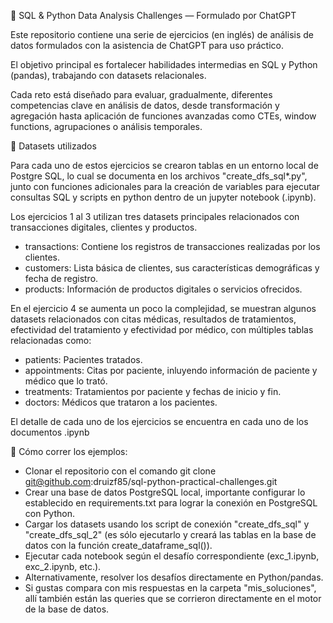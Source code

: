🧠 SQL & Python Data Analysis Challenges — Formulado por ChatGPT

Este repositorio contiene una serie de ejercicios (en inglés) de análisis de datos formulados con la asistencia de ChatGPT para uso práctico. 

El objetivo principal es fortalecer habilidades intermedias en SQL y Python (pandas), trabajando con datasets relacionales.

Cada reto está diseñado para evaluar, gradualmente, diferentes competencias clave en análisis de datos, desde transformación y agregación hasta aplicación de funciones avanzadas como CTEs, window functions, agrupaciones o análisis temporales.

📁 Datasets utilizados

Para cada uno de estos ejercicios se crearon tablas en un entorno local de Postgre SQL, lo cual se documenta en los archivos "create_dfs_sql*.py", junto con funciones adicionales para la creación de variables para ejecutar consultas SQL y scripts en python dentro de un jupyter notebook (.ipynb).

Los ejercicios 1 al 3 utilizan tres datasets principales relacionados con transacciones digitales, clientes y productos.

- transactions: Contiene los registros de transacciones realizadas por los clientes.
- customers: Lista básica de clientes, sus características demográficas y fecha de registro.
- products: Información de productos digitales o servicios ofrecidos.

En el ejercicio 4 se aumenta un poco la complejidad, se muestran algunos datasets relacionados con citas médicas, resultados de tratamientos, efectividad del tratamiento y efectividad por médico, con múltiples tablas relacionadas como:
- patients: Pacientes tratados.
- appointments: Citas por paciente, inluyendo información de paciente y médico que lo trató.
- treatments: Tratamientos por paciente y fechas de inicio y fin.
- doctors: Médicos que trataron a los pacientes.

El detalle de cada uno de los ejercicios se encuentra en cada uno de los documentos .ipynb

🚀 Cómo correr los ejemplos:
- Clonar el repositorio con el comando git clone git@github.com:druizf85/sql-python-practical-challenges.git
- Crear una base de datos PostgreSQL local, importante configurar lo establecido en requirements.txt para lograr la conexión en PostgreSQL con Python.
- Cargar los datasets usando los script de conexión "create_dfs_sql" y "create_dfs_sql_2" (es sólo ejecutarlo y creará las tablas en la base de datos con la función create_dataframe_sql()).
- Ejecutar cada notebook según el desafío correspondiente (exc_1.ipynb, exc_2.ipynb, etc.).
- Alternativamente, resolver los desafíos directamente en Python/pandas.
- Si gustas compara con mis respuestas en la carpeta "mis_soluciones", allí también están las queries que se corrieron directamente en el motor de la base de datos.
